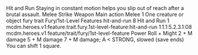 <ability>
  <name>Hit and Run</name>
  <flavor>Staying in constant motion helps you slip out of reach after a brutal assault.</flavor>
  <keywords>
    <keyword>Melee</keyword>
    <keyword>Strike</keyword>
    <keyword>Weapon</keyword>
  </keywords>
  <type>Main action</type>
  <distance>Melee 1</distance>
  <target>One creature or object</target>
  <metadata>
    <class>fury</class>
    <feature_type>trait</feature_type>
    <file_dpath>Fury/1st-Level Features</file_dpath>
    <item_id>hit-and-run</item_id>
    <item_index>8</item_index>
    <item_name>Hit and Run</item_name>
    <level>1</level>
    <scc>mcdm.heroes.v1:feature.trait.fury.1st-level-feature:hit-and-run</scc>
    <scdc>1.1.1:5.2.3.1:08</scdc>
    <source>mcdm.heroes.v1</source>
    <type>feature/trait/fury/1st-level-feature</type>
  </metadata>
  <effects>
    <effect type="roll">
      <roll>Power Roll + Might</roll>
      <t1>2 + M damage</t1>
      <t2>5 + M damage</t2>
      <t3>7 + M damage; A &lt; STRONG, slowed (save ends)</t3>
    </effect>
    <effect type="mundane">You can shift 1 square.</effect>
  </effects>
</ability>

